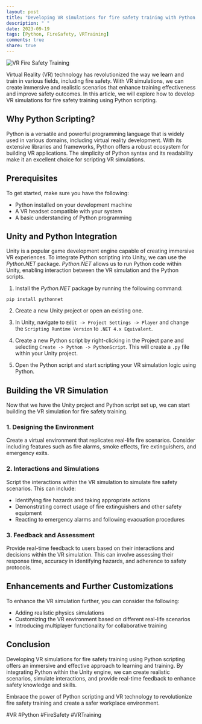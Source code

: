 ```yaml
---
layout: post
title: "Developing VR simulations for fire safety training with Python scripting"
description: " "
date: 2023-09-19
tags: [Python, FireSafety, VRTraining]
comments: true
share: true
---
```


![VR Fire Safety Training](https://example.com/fire-safety-training-vr.png)

Virtual Reality (VR) technology has revolutionized the way we learn and train in various fields, including fire safety. With VR simulations, we can create immersive and realistic scenarios that enhance training effectiveness and improve safety outcomes. In this article, we will explore how to develop VR simulations for fire safety training using Python scripting.

## Why Python Scripting?

Python is a versatile and powerful programming language that is widely used in various domains, including virtual reality development. With its extensive libraries and frameworks, Python offers a robust ecosystem for building VR applications. The simplicity of Python syntax and its readability make it an excellent choice for scripting VR simulations.

## Prerequisites

To get started, make sure you have the following:

- Python installed on your development machine
- A VR headset compatible with your system
- A basic understanding of Python programming

## Unity and Python Integration

Unity is a popular game development engine capable of creating immersive VR experiences. To integrate Python scripting into Unity, we can use the *Python.NET* package. *Python.NET* allows us to run Python code within Unity, enabling interaction between the VR simulation and the Python scripts.

1. Install the *Python.NET* package by running the following command:
```
pip install pythonnet
```

2. Create a new Unity project or open an existing one.

3. In Unity, navigate to `Edit -> Project Settings -> Player` and change the `Scripting Runtime Version` to `.NET 4.x Equivalent`.

4. Create a new Python script by right-clicking in the Project pane and selecting `Create -> Python -> PythonScript`. This will create a `.py` file within your Unity project.

5. Open the Python script and start scripting your VR simulation logic using Python.

## Building the VR Simulation

Now that we have the Unity project and Python script set up, we can start building the VR simulation for fire safety training.

### 1. Designing the Environment

Create a virtual environment that replicates real-life fire scenarios. Consider including features such as fire alarms, smoke effects, fire extinguishers, and emergency exits.

### 2. Interactions and Simulations

Script the interactions within the VR simulation to simulate fire safety scenarios. This can include:

- Identifying fire hazards and taking appropriate actions
- Demonstrating correct usage of fire extinguishers and other safety equipment
- Reacting to emergency alarms and following evacuation procedures

### 3. Feedback and Assessment

Provide real-time feedback to users based on their interactions and decisions within the VR simulation. This can involve assessing their response time, accuracy in identifying hazards, and adherence to safety protocols.

## Enhancements and Further Customizations

To enhance the VR simulation further, you can consider the following:

- Adding realistic physics simulations
- Customizing the VR environment based on different real-life scenarios
- Introducing multiplayer functionality for collaborative training

## Conclusion

Developing VR simulations for fire safety training using Python scripting offers an immersive and effective approach to learning and training. By integrating Python within the Unity engine, we can create realistic scenarios, simulate interactions, and provide real-time feedback to enhance safety knowledge and skills.

Embrace the power of Python scripting and VR technology to revolutionize fire safety training and create a safer workplace environment.

#VR #Python #FireSafety #VRTraining